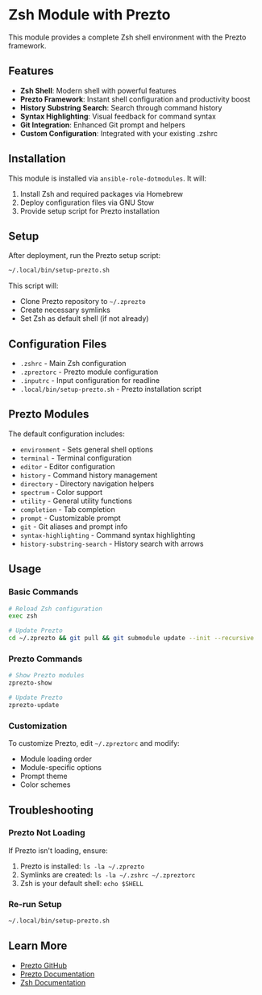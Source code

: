 # Zsh Module with Prezto

This module provides a complete Zsh shell environment with the Prezto framework.

## Features

- **Zsh Shell**: Modern shell with powerful features
- **Prezto Framework**: Instant shell configuration and productivity boost
- **History Substring Search**: Search through command history
- **Syntax Highlighting**: Visual feedback for command syntax
- **Git Integration**: Enhanced Git prompt and helpers
- **Custom Configuration**: Integrated with your existing .zshrc

## Installation

This module is installed via `ansible-role-dotmodules`. It will:
1. Install Zsh and required packages via Homebrew
2. Deploy configuration files via GNU Stow
3. Provide setup script for Prezto installation

## Setup

After deployment, run the Prezto setup script:

```bash
~/.local/bin/setup-prezto.sh
```

This script will:
- Clone Prezto repository to `~/.zprezto`
- Create necessary symlinks
- Set Zsh as default shell (if not already)

## Configuration Files

- `.zshrc` - Main Zsh configuration
- `.zpreztorc` - Prezto module configuration
- `.inputrc` - Input configuration for readline
- `.local/bin/setup-prezto.sh` - Prezto installation script

## Prezto Modules

The default configuration includes:
- `environment` - Sets general shell options
- `terminal` - Terminal configuration
- `editor` - Editor configuration
- `history` - Command history management
- `directory` - Directory navigation helpers
- `spectrum` - Color support
- `utility` - General utility functions
- `completion` - Tab completion
- `prompt` - Customizable prompt
- `git` - Git aliases and prompt info
- `syntax-highlighting` - Command syntax highlighting
- `history-substring-search` - History search with arrows

## Usage

### Basic Commands

```bash
# Reload Zsh configuration
exec zsh

# Update Prezto
cd ~/.zprezto && git pull && git submodule update --init --recursive
```

### Prezto Commands

```bash
# Show Prezto modules
zprezto-show

# Update Prezto
zprezto-update
```

### Customization

To customize Prezto, edit `~/.zpreztorc` and modify:
- Module loading order
- Module-specific options
- Prompt theme
- Color schemes

## Troubleshooting

### Prezto Not Loading

If Prezto isn't loading, ensure:
1. Prezto is installed: `ls -la ~/.zprezto`
2. Symlinks are created: `ls -la ~/.zshrc ~/.zpreztorc`
3. Zsh is your default shell: `echo $SHELL`

### Re-run Setup

```bash
~/.local/bin/setup-prezto.sh
```

## Learn More

- [Prezto GitHub](https://github.com/sorin-ionescu/prezto)
- [Prezto Documentation](https://github.com/sorin-ionescu/prezto/tree/master/modules)
- [Zsh Documentation](https://zsh.sourceforge.io/Doc/)
